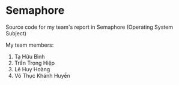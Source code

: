 # Semaphore

Source code for my team's report in Semaphore (Operating System Subject) 

My team members: 

1. Tạ Hữu Bình
2. Trần Trọng Hiệp
3. Lê Huy Hoàng 
4. Võ Thục Khánh Huyền
